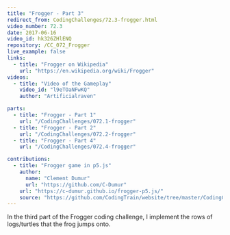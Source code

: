 ```yaml
---
title: "Frogger - Part 3"
redirect_from: CodingChallenges/72.3-frogger.html
video_number: 72.3
date: 2017-06-16
video_id: hk326ZHlENQ
repository: /CC_072_Frogger
live_example: false
links:
  - title: "Frogger on Wikipedia"
    url: "https://en.wikipedia.org/wiki/Frogger"
videos:
  - title: "Video of the Gameplay"
    video_id: "l9eTOaNFwKQ"
    author: "Artificialraven"

parts:
  - title: "Frogger - Part 1"
    url: "/CodingChallenges/072.1-frogger"
  - title: "Frogger - Part 2"
    url: "/CodingChallenges/072.2-frogger"
  - title: "Frogger - Part 4"
    url: "/CodingChallenges/072.4-frogger"

contributions:
  - title: "Frogger game in p5.js"
    author:
      name: "Clement Dumur"
      url: "https://github.com/C-Dumur"
    url: "https://c-dumur.github.io/frogger-p5.js/"
    source: "https://github.com/CodingTrain/website/tree/master/CodingChallenges/CC_072_Frogger"
---
```


In the third part of the Frogger coding challenge, I implement the rows of logs/turtles that the frog jumps onto.
